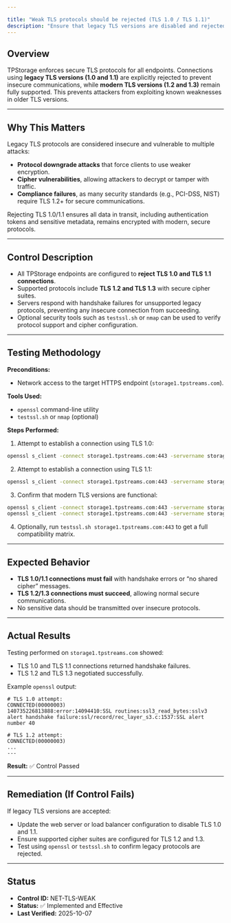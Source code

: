 ```yaml
---

title: "Weak TLS protocols should be rejected (TLS 1.0 / TLS 1.1)"
description: "Ensure that legacy TLS versions are disabled and rejected by the server while modern TLS versions (TLS 1.2 and TLS 1.3) remain functional, maintaining secure communications."
---
```


## Overview

TPStorage enforces secure TLS protocols for all endpoints. Connections using **legacy TLS versions (1.0 and 1.1)** are explicitly rejected to prevent insecure communications, while **modern TLS versions (1.2 and 1.3)** remain fully supported. This prevents attackers from exploiting known weaknesses in older TLS versions.

---

## Why This Matters

Legacy TLS protocols are considered insecure and vulnerable to multiple attacks:

* **Protocol downgrade attacks** that force clients to use weaker encryption.
* **Cipher vulnerabilities**, allowing attackers to decrypt or tamper with traffic.
* **Compliance failures**, as many security standards (e.g., PCI-DSS, NIST) require TLS 1.2+ for secure communications.

Rejecting TLS 1.0/1.1 ensures all data in transit, including authentication tokens and sensitive metadata, remains encrypted with modern, secure protocols.

---

## Control Description

* All TPStorage endpoints are configured to **reject TLS 1.0 and TLS 1.1 connections**.
* Supported protocols include **TLS 1.2 and TLS 1.3** with secure cipher suites.
* Servers respond with handshake failures for unsupported legacy protocols, preventing any insecure connection from succeeding.
* Optional security tools such as `testssl.sh` or `nmap` can be used to verify protocol support and cipher configuration.

---

## Testing Methodology

**Preconditions:**

* Network access to the target HTTPS endpoint (`storage1.tpstreams.com`).

**Tools Used:**

* `openssl` command-line utility
* `testssl.sh` or `nmap` (optional)

**Steps Performed:**

1. Attempt to establish a connection using TLS 1.0:

```bash
openssl s_client -connect storage1.tpstreams.com:443 -servername storage1.tpstreams.com -tls1
```

2. Attempt to establish a connection using TLS 1.1:

```bash
openssl s_client -connect storage1.tpstreams.com:443 -servername storage1.tpstreams.com -tls1_1
```

3. Confirm that modern TLS versions are functional:

```bash
openssl s_client -connect storage1.tpstreams.com:443 -servername storage1.tpstreams.com -tls1_2
openssl s_client -connect storage1.tpstreams.com:443 -servername storage1.tpstreams.com -tls1_3
```

4. Optionally, run `testssl.sh storage1.tpstreams.com:443` to get a full compatibility matrix.

---

## Expected Behavior

* **TLS 1.0/1.1 connections must fail** with handshake errors or “no shared cipher” messages.
* **TLS 1.2/1.3 connections must succeed**, allowing normal secure communications.
* No sensitive data should be transmitted over insecure protocols.

---

## Actual Results

Testing performed on `storage1.tpstreams.com` showed:

* TLS 1.0 and TLS 1.1 connections returned handshake failures.
* TLS 1.2 and TLS 1.3 negotiated successfully.

Example `openssl` output:

```text
# TLS 1.0 attempt:
CONNECTED(00000003)
140735226813888:error:14094410:SSL routines:ssl3_read_bytes:sslv3 alert handshake failure:ssl/record/rec_layer_s3.c:1537:SSL alert number 40

# TLS 1.2 attempt:
CONNECTED(00000003)
...
---
```

**Result:** ✅ Control Passed

---

## Remediation (If Control Fails)

If legacy TLS versions are accepted:

* Update the web server or load balancer configuration to disable TLS 1.0 and 1.1.
* Ensure supported cipher suites are configured for TLS 1.2 and 1.3.
* Test using `openssl` or `testssl.sh` to confirm legacy protocols are rejected.

---

## Status

- **Control ID:** NET-TLS-WEAK
- **Status:** ✅ Implemented and Effective
- **Last Verified:** 2025-10-07
